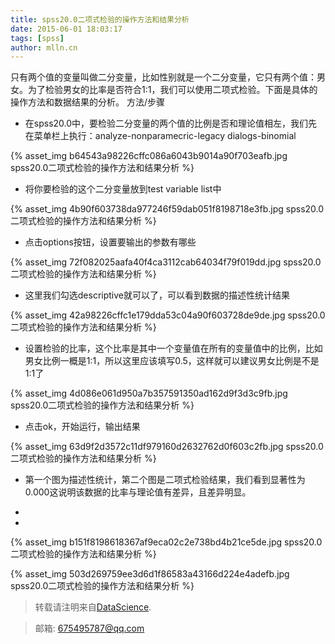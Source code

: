 ```yaml
---
title: spss20.0二项式检验的操作方法和结果分析
date: 2015-06-01 18:03:17
tags: [spss]
author: mlln.cn
---
```

 只有两个值的变量叫做二分变量，比如性别就是一个二分变量，它只有两个值：男女。为了检验男女的比率是否符合1:1，我们可以使用二项式检验。下面是具体的操作方法和数据结果的分析。
方法/步骤


- 在spss20.0中，要检验二分变量的两个值的比例是否和理论值相左，我们先在菜单栏上执行：analyze-nonparamecric-legacy dialogs-binomial

{% asset_img b64543a98226cffc086a6043b9014a90f703eafb.jpg spss20.0二项式检验的操作方法和结果分析 %}

- 将你要检验的这个二分变量放到test variable list中

{% asset_img 4b90f603738da977246f59dab051f8198718e3fb.jpg spss20.0二项式检验的操作方法和结果分析 %}

- 点击options按钮，设置要输出的参数有哪些

{% asset_img 72f082025aafa40f4ca3112cab64034f79f019dd.jpg spss20.0二项式检验的操作方法和结果分析 %}

- 这里我们勾选descriptive就可以了，可以看到数据的描述性统计结果

{% asset_img 42a98226cffc1e179dda53c04a90f603728de9de.jpg spss20.0二项式检验的操作方法和结果分析 %}

- 设置检验的比率，这个比率是其中一个变量值在所有的变量值中的比例，比如男女比例一概是1:1，所以这里应该填写0.5，这样就可以建议男女比例是不是1:1了

{% asset_img 4d086e061d950a7b357591350ad162d9f3d3c9fb.jpg spss20.0二项式检验的操作方法和结果分析 %}

- 点击ok，开始运行，输出结果

{% asset_img 63d9f2d3572c11df979160d2632762d0f603c2fb.jpg spss20.0二项式检验的操作方法和结果分析 %}

- 第一个图为描述性统计，第二个图是二项式检验结果，我们看到显著性为0.000这说明该数据的比率与理论值有差异，且差异明显。

-  

-  

{% asset_img b151f8198618367af9eca02c2e738bd4b21ce5de.jpg spss20.0二项式检验的操作方法和结果分析 %}

{% asset_img 503d269759ee3d6d1f86583a43166d224e4adefb.jpg spss20.0二项式检验的操作方法和结果分析 %}

> 转载请注明来自[DataScience](http://mlln.cn).

> 邮箱: 675495787@qq.com 
